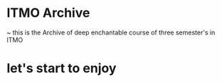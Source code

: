 # ITMO Archive

~ this is the Archive of deep enchantable course of three semester's in ITMO
# let's start to enjoy
